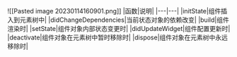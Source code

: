 ![[Pasted image 20230114160901.png]]
|函数|说明|
|---|---|
|initState|组件插入到元素树中|
|didChangeDependencies|当前状态对象的依赖改变|
|build|组件渲染时|
|setState|组件对象内部状态变更时|
|didUpdateWidget|组件配置更新时|
|deactivate|组件对象在元素树中暂时移除时|
|dispose|组件对象在元素树中永远移除时|
